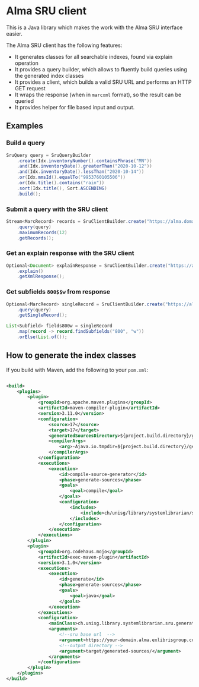 Alma SRU client
================
This is a Java library which makes the work with the Alma SRU interface easier.

The Alma SRU client has the following features:
  - It generates classes for all searchable indexes, found via explain operation
  - It provides a query builder, which allows to fluently build queries using the generated index classes
  - It provides a client, which builds a valid SRU URL and performs an HTTP GET request
  - It wraps the response (when in `marcxml` format), so the result can be queried
  - It provides helper for file based input and output. 

## Examples

### Build a query
```java
SruQuery query = SruQueryBuilder
    .create(Idx.inventoryNumber().containsPhrase("MN"))
    .and(Idx.inventoryDate().greaterThan("2020-10-12"))
    .and(Idx.inventoryDate().lessThan("2020-10-14"))
    .or(Idx.mmsId().equalTo("9953760105506"))
    .or(Idx.title().contains("rain"))
    .sort(Idx.title(), Sort.ASCENDING)
    .build();
```

### Submit a query with the SRU client
```java
Stream<MarcRecord> records = SruClientBuilder.create("https://alma.domain.com/view/sru/institution code")
    .query(query)
    .maximumRecords(12)
    .getRecords();
```

### Get an explain response with the SRU client
```java
Optional<Document> explainResponse = SruClientBuilder.create("https://alma.domain.com/view/sru/institution code")
    .explain()
    .getXmlResponse();
```

### Get subfields `800$$w` from response
```java
Optional<MarcRecord> singleRecord = SruClientBuilder.create("https://alma.domain.com/view/sru/institution code")
    .query(query)
    .getSingleRecord();

List<Subfield> fields800w = singleRecord
    .map(record -> record.findSubfields("800", "w"))
    .orElse(List.of());
```

## How to generate the index classes
If you build with Maven, add the following to your `pom.xml`:
```xml

<build>
	<plugins>
		<plugin>
			<groupId>org.apache.maven.plugins</groupId>
			<artifactId>maven-compiler-plugin</artifactId>
			<version>3.11.0</version>
			<configuration>
				<source>17</source>
				<target>17</target>
				<generatedSourcesDirectory>${project.build.directory}/generated-sources</generatedSourcesDirectory>
				<compilerArgs>
					<arg>-Ajava.io.tmpdir=${project.build.directory}/generated-sources</arg>
				</compilerArgs>
			</configuration>
			<executions>
				<execution>
					<id>compile-source-generator</id>
					<phase>generate-sources</phase>
					<goals>
						<goal>compile</goal>
					</goals>
					<configuration>
						<includes>
							<include>ch/unisg/library/systemlibrarian/sru/generator/*.java</include>
						</includes>
					</configuration>
				</execution>
			</executions>
		</plugin>
		<plugin>
			<groupId>org.codehaus.mojo</groupId>
			<artifactId>exec-maven-plugin</artifactId>
			<version>3.1.0</version>
			<executions>
				<execution>
					<id>generate</id>
					<phase>generate-sources</phase>
					<goals>
						<goal>java</goal>
					</goals>
				</execution>
			</executions>
			<configuration>
				<mainClass>ch.unisg.library.systemlibrarian.sru.generator.SruIndexGenerator</mainClass>
				<arguments>
					<!--sru base url  -->
					<argument>https://your-domain.alma.exlibrisgroup.com/view/sru/YOUR-INST</argument>
					<!--output directory -->
					<argument>target/generated-sources/</argument>
				</arguments>
			</configuration>
		</plugin>
	</plugins>
</build>
```


